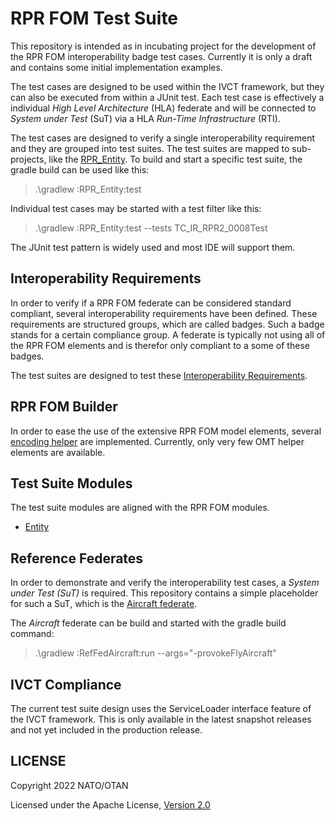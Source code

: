 # RPR FOM Test Suite

This repository is intended as in incubating project for the development of the RPR FOM interoperability badge test cases. Currently it is only a draft and contains some initial implementation examples.

The test cases are designed to be used within the IVCT framework, but they can also be executed from within a JUnit test. Each test case is effectively a individual *High Level Architecture* (HLA) federate and will be connected to *System under Test* (SuT) via a HLA *Run-Time Infrastructure* (RTI).

The test cases are designed to verify a single interoperability requirement and they are grouped into test suites. The test suites are mapped to sub-projects, like the [RPR_Entity](/RPR_Entity/). To build and start a specific test suite, the gradle build can be used like this:

> .\gradlew :RPR_Entity:test

Individual test cases may be started with a test filter like this:

> .\gradlew :RPR_Entity:test --tests TC_IR_RPR2_0008Test

The JUnit test pattern is widely used and most IDE will support them. 

## Interoperability Requirements

In order to verify if a RPR FOM federate can be considered standard compliant, several interoperability requirements have been defined. These requirements are structured groups, which are called badges. Such a badge stands for a certain compliance group. A federate is typically not using all of the RPR FOM elements and is therefor only compliant to a some of these badges.  

The test suites are designed to test these [Interoperability Requirements](docs/src/interoperability-requirements.md).

## RPR FOM Builder

In order to ease the use of the extensive RPR FOM model elements, several [encoding helper](docs/src/rpr-builder-encoding.md) are implemented. Currently, only very few OMT helper elements are available. 

## Test Suite Modules

The test suite modules are aligned with the RPR FOM modules.

- [Entity](docs/src/ts-entity.md)

## Reference Federates

In order to demonstrate and verify the interoperability test cases, a *System under Test (SuT)* is required. This repository contains a simple placeholder for such a SuT, which is the [Aircraft federate](docs/src/rf-aircraft.md). 

The *Aircraft* federate can be build and started with the gradle build command:

> .\gradlew :RefFedAircraft:run --args="-provokeFlyAircraft"

## IVCT Compliance

The current test suite design uses the ServiceLoader interface feature of the IVCT framework. This is only available in the latest snapshot releases and not yet included in the production release. 


## LICENSE

Copyright 2022 NATO/OTAN

Licensed under the Apache License, [Version 2.0](http://www.apache.org/licenses/LICENSE-2.0)
